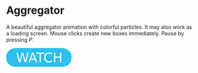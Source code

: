 # Aggregator

A beautiful aggregator animation with colorful particles. It may also work as a loading screen. Mouse clicks create new boxes immediately. Pause by pressing _P_.

[![button](watch.png)](aggregator.html)
